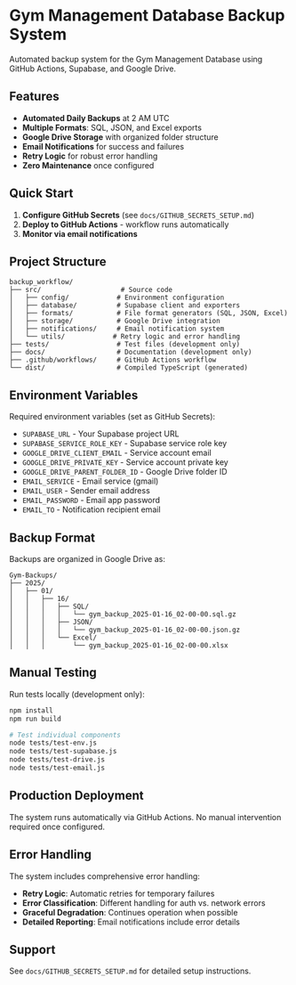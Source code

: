 # Gym Management Database Backup System

Automated backup system for the Gym Management Database using GitHub Actions, Supabase, and Google Drive.

## Features

- **Automated Daily Backups** at 2 AM UTC
- **Multiple Formats**: SQL, JSON, and Excel exports
- **Google Drive Storage** with organized folder structure
- **Email Notifications** for success and failures
- **Retry Logic** for robust error handling
- **Zero Maintenance** once configured

## Quick Start

1. **Configure GitHub Secrets** (see `docs/GITHUB_SECRETS_SETUP.md`)
2. **Deploy to GitHub Actions** - workflow runs automatically
3. **Monitor via email notifications**

## Project Structure

```
backup_workflow/
├── src/                    # Source code
│   ├── config/            # Environment configuration
│   ├── database/          # Supabase client and exporters
│   ├── formats/           # File format generators (SQL, JSON, Excel)
│   ├── storage/           # Google Drive integration
│   ├── notifications/     # Email notification system
│   └── utils/            # Retry logic and error handling
├── tests/                 # Test files (development only)
├── docs/                  # Documentation (development only)
├── .github/workflows/     # GitHub Actions workflow
└── dist/                  # Compiled TypeScript (generated)
```

## Environment Variables

Required environment variables (set as GitHub Secrets):

- `SUPABASE_URL` - Your Supabase project URL
- `SUPABASE_SERVICE_ROLE_KEY` - Supabase service role key
- `GOOGLE_DRIVE_CLIENT_EMAIL` - Service account email
- `GOOGLE_DRIVE_PRIVATE_KEY` - Service account private key
- `GOOGLE_DRIVE_PARENT_FOLDER_ID` - Google Drive folder ID
- `EMAIL_SERVICE` - Email service (gmail)
- `EMAIL_USER` - Sender email address
- `EMAIL_PASSWORD` - Email app password
- `EMAIL_TO` - Notification recipient email

## Backup Format

Backups are organized in Google Drive as:
```
Gym-Backups/
├── 2025/
│   ├── 01/
│   │   ├── 16/
│   │   │   ├── SQL/
│   │   │   │   └── gym_backup_2025-01-16_02-00-00.sql.gz
│   │   │   ├── JSON/
│   │   │   │   └── gym_backup_2025-01-16_02-00-00.json.gz
│   │   │   └── Excel/
│   │   │       └── gym_backup_2025-01-16_02-00-00.xlsx
```

## Manual Testing

Run tests locally (development only):
```bash
npm install
npm run build

# Test individual components
node tests/test-env.js
node tests/test-supabase.js
node tests/test-drive.js
node tests/test-email.js
```

## Production Deployment

The system runs automatically via GitHub Actions. No manual intervention required once configured.

## Error Handling

The system includes comprehensive error handling:
- **Retry Logic**: Automatic retries for temporary failures
- **Error Classification**: Different handling for auth vs. network errors
- **Graceful Degradation**: Continues operation when possible
- **Detailed Reporting**: Email notifications include error details

## Support

See `docs/GITHUB_SECRETS_SETUP.md` for detailed setup instructions.
